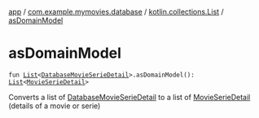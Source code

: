 [app](../../index.md) / [com.example.mymovies.database](../index.md) / [kotlin.collections.List](index.md) / [asDomainModel](./as-domain-model.md)

# asDomainModel

`fun `[`List`](https://kotlinlang.org/api/latest/jvm/stdlib/kotlin.collections/-list/index.html)`<`[`DatabaseMovieSerieDetail`](../-database-movie-serie-detail/index.md)`>.asDomainModel(): `[`List`](https://kotlinlang.org/api/latest/jvm/stdlib/kotlin.collections/-list/index.html)`<`[`MovieSerieDetail`](../../com.example.mymovies.models/-movie-serie-detail/index.md)`>`

Converts a list of [DatabaseMovieSerieDetail](../-database-movie-serie-detail/index.md) to a list of [MovieSerieDetail](../../com.example.mymovies.models/-movie-serie-detail/index.md) (details of a movie or serie)

